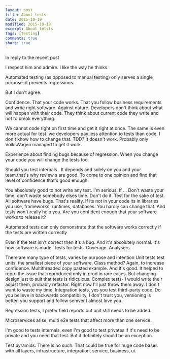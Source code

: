 ```yaml
---
layout: post
title: About tests
date: 2015-10-19
modified: 2015-10-19
excerpt: About tetsts
tags: [Testing]
comments: true
share: true
---
```




In reply to the recent post



I respect him and admire. I like the way he thinks.

Automated testing (as opposed to manual testing) only serves a single purpose: it prevents regressions.

But I don't agree. 

Confidence.
That your code works. That you follow business requirements and write right software.
Against nature. Developers don't think about what will happen with their code. They think about current code they write and not to break everything.

We cannot code right on first time and get it right at once. The same is even more actual for test. we developers pay less attention to tests than code. I don't khow how to change that. TDD? It doesn't work. Probably only VolksWagen managed to get it work.

Experience about finding bugs because of regression. When you change your code you will change the tests too.

Should you test internals .
It depends and solely on you and your team.that's why review s are good. To come to one opinion and find that level of confidence that's good enough.

You absolutely good to not write any test. I'm serious. If ... Don't waste your time, don't waste somebody elses time. Don't do it. Test for the sake of test.
All software have bugs. That's reality. If its not in your code its in libraries you use, frameworks, runtimes, databases. You hardly can change that. And tests won't really help you. Are you confident enough that your software works to release it?

Automated tests can only demonstrate that the software works correctly if the tests are written correctly

Even if the test isn't correct then it's a bug. And it's absolutely normal. It's how software is made. Tests for tests.
Coverage. Analysers.



There are many type of tests, varies by purpose and intention
Unit tests test units, the smallest piece of your software. Class method?
Again, to increase confidence.
Multithreaded copy pasted example. And it's good. It helped to repro the issue that reproduced only in prod in rare cases. But changing design just to suit that tests is ridiculous.
Complex tests- i would write the r adjust them, probably refactor. Right now I'll just throw them away. I don't want to waste my time.
Integration tests, yes you test third-party code. Do you believe in backwards compatibility, I don't trust you,
versioning is better, you support and follow semver I almost love you.

Regression tests, I prefer field reports but unit still needs to be added.

Microservices arise, multi e2e tests that affect more than one service.

I'm good to tests internals, even I'm good to test privates if it's need to be private and you need that test. But it definitely should be an exception.

Test pyramids. There is no such.
That could be true for huge code bases with all layers, infrastructure, integration, service, business, ui.

